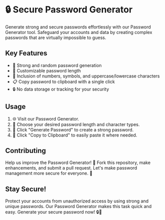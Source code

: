 # 🔒 Secure Password Generator 

Generate strong and secure passwords effortlessly with our Password Generator tool. Safeguard your accounts and data by creating complex passwords that are virtually impossible to guess. 

## Key Features

- 🔐 Strong and random password generation
- 🔢 Customizable password length
- 🔀 Inclusion of numbers, symbols, and uppercase/lowercase characters
- 📋 Copy password to clipboard with a single click
- 🔒 No data storage or tracking for your security

## Usage

1. 🌐 Visit our Password Generator.
2. 📏 Choose your desired password length and character types.
3. 🔄 Click "Generate Password" to create a strong password.
4. 📄 Click "Copy to Clipboard" to easily paste it where needed.

## Contributing

Help us improve the Password Generator! 🚀 Fork this repository, make enhancements, and submit a pull request. Let's make password management more secure for everyone. 🔐

## Stay Secure!

Protect your accounts from unauthorized access by using strong and unique passwords. Our Password Generator makes this task quick and easy. Generate your secure password now! 🔒🔐
